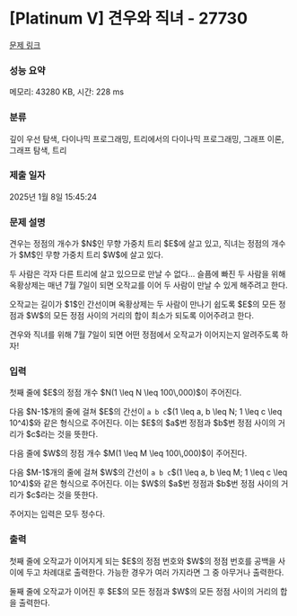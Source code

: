 # [Platinum V] 견우와 직녀 - 27730 

[문제 링크](https://www.acmicpc.net/problem/27730) 

### 성능 요약

메모리: 43280 KB, 시간: 228 ms

### 분류

깊이 우선 탐색, 다이나믹 프로그래밍, 트리에서의 다이나믹 프로그래밍, 그래프 이론, 그래프 탐색, 트리

### 제출 일자

2025년 1월 8일 15:45:24

### 문제 설명

<p>견우는 정점의 개수가 $N$인 무향 가중치 트리 $E$에 살고 있고, 직녀는 정점의 개수가 $M$인 무향 가중치 트리 $W$에 살고 있다.</p>

<p>두 사람은 각자 다른 트리에 살고 있으므로 만날 수 없다... 슬픔에 빠진 두 사람을 위해 옥황상제는 매년 7월 7일이 되면 오작교를 이어 두 사람이 만날 수 있게 해주려고 한다.</p>

<p>오작교는 길이가 $1$인 간선이며 옥황상제는 두 사람이 만나기 쉽도록 $E$의 모든 정점과 $W$의 모든 정점 사이의 거리의 합이 최소가 되도록 이어주려고 한다.</p>

<p>견우와 직녀를 위해 7월 7일이 되면 어떤 정점에서 오작교가 이어지는지 알려주도록 하자!</p>

### 입력 

 <p>첫째 줄에 $E$의 정점 개수 $N(1 \leq N \leq 100\,000)$이 주어진다.</p>

<p>다음 $N-1$개의 줄에 걸쳐 $E$의 간선이 <code>a b c</code>$(1 \leq a, b \leq N; 1 \leq c \leq 10^4)$와 같은 형식으로 주어진다. 이는 $E$의 $a$번 정점과 $b$번 정점 사이의 거리가 $c$라는 것을 뜻한다.</p>

<p>다음 줄에 $W$의 정점 개수 $M(1 \leq M \leq 100\,000)$이 주어진다.</p>

<p>다음 $M-1$개의 줄에 걸쳐 $W$의 간선이 <code>a b c</code>$(1 \leq a, b \leq M; 1 \leq c \leq 10^4)$와 같은 형식으로 주어진다. 이는 $W$의 $a$번 정점과 $b$번 정점 사이의 거리가 $c$라는 것을 뜻한다.</p>

<p>주어지는 입력은 모두 정수다.</p>

### 출력 

 <p>첫째 줄에 오작교가 이어지게 되는 $E$의 정점 번호와 $W$의 정점 번호를 공백을 사이에 두고 차례대로 출력한다. 가능한 경우가 여러 가지라면 그 중 아무거나 출력한다.</p>

<p>둘째 줄에 오작교가 이어진 후 $E$의 모든 정점과 $W$의 모든 정점 사이의 거리의 합을 출력한다.</p>

